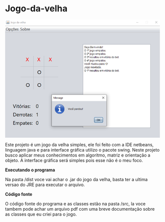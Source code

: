# Jogo-da-velha

<img src="https://github.com/iivnn/Jogo-da-velha/blob/master/tictactoe.png" style="vertical-align:middle">

Este projeto é um jogo da velha simples, ele foi feito com a IDE netbeans, linguagem java e para interface 
gráfica utilizo o pacote swing. Neste projeto busco aplicar meus conhecimentos em algoritmo, matriz e orientação 
a objeto. A interface gráfica será simples pois esse não é o meu foco.


**Executando o programa**

Na pasta /dist voce vai achar o .jar do jogo da velha, basta ter a ultima versao do JRE para executar o arquivo. 

**Código fonte**

O código fonte do programa e as classes estão na pasta /src, la voce tambem pode achar um arquivo pdf com uma breve 
documentação sobre as classes que eu criei para o jogo.
